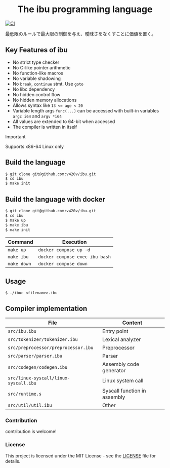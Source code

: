 <div align="center">
    <h1>The ibu programming language</h1>
</div>

[![CI](https://github.com/v420v/ibu/actions/workflows/ci.yml/badge.svg)](https://github.com/v420v/ibu/actions/workflows/ci.yml)

最低限のルールで最大限の制御を与え、曖昧さをなくすことに価値を置く。

## Key Features of ibu
- No strict type checker
- No C-like pointer arithmetic
- No function-like macros
- No variable shadowing
- No `break`, `continue` stmt. Use `goto`
- No libc dependency
- No hidden control flow
- No hidden memory allocations
- Allows syntax like `13 <= age < 20`
- Variable length args `func(...)` can be accessed with built-in variables `argc i64` and `argv *i64`
- All values are extended to 64-bit when accessed
- The compiler is written in itself

> [!IMPORTANT]
> Supports x86-64 Linux only

## Build the language
```zsh
$ git clone git@github.com:v420v/ibu.git
$ cd ibu
$ make init
```

## Build the language with docker
```zsh
$ git clone git@github.com:v420v/ibu.git
$ cd ibu
$ make up
$ make ibu
$ make init
```

| Command | Execution |
|-----------|------------------------|
| `make up` | `docker compose up -d` |
| `make ibu` | `docker compose exec ibu bash` |
| `make down` | `docker compose down` |

## Usage

```
$ ./ibuc <filename>.ibu
```

## Compiler implementation
| File | Content |
|-----------|------------------------|
| `src/ibu.ibu` | Entry point |
| `src/tokenizer/tokenizer.ibu` | Lexical analyzer |
| `src/preprocessor/preprocessor.ibu` | Preprocessor |
| `src/parser/parser.ibu` | Parser |
| `src/codegen/codegen.ibu` | Assembly code generator |
| `src/linux-syscall/linux-syscall.ibu` | Linux system call |
| `src/runtime.s` | Syscall function in assembly |
| `src/util/util.ibu` | Other |

### Contribution
contribution is welcome!

### License
This project is licensed under the MIT License - see the [LICENSE](LICENSE) file for details.
